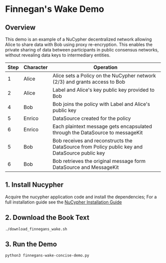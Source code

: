 # Finnegan's Wake Demo

## Overview

This demo is an example of a NuCypher decentralized network allowing Alice to share
data with Bob using proxy re-encryption. This enables the private sharing of data between
participants in public consensus networks, without revealing data keys to intermediary entities.

|Step|Character|Operation                                                                                    |
|----|---------|---------------------------------------------------------------------------------------------|
|1   |Alice    |Alice sets a Policy on the NuCypher network (2/3) and grants access to Bob                   |
|2   |Alice    |Label and Alice's key public key provided to Bob                                             |
|4   |Bob      |Bob joins the policy with Label and Alice's public key                                       |
|5   |Enrico   |DataSource created for the policy                                                            |
|6   |Enrico   |Each plaintext message gets encapsulated through the DataSource to messageKit                |
|5   |Bob      |Bob receives and reconstructs the DataSource from Policy public key and DataSource public key|
|6   |Bob      |Bob retrieves the original message form DataSource and MessageKit                            |


## 1. Install Nucypher

Acquire the nucypher application code and install the dependencies;
For a full installation guide see the [NuCypher Installation Guide](../guides/installation_guide)

## 2. Download the Book Text
`./download_finnegans_wake.sh`

## 3. Run the Demo
`python3 finnegans-wake-concise-demo.py`

